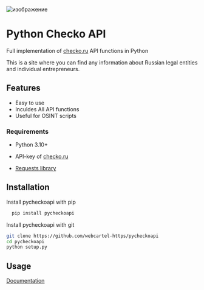 ![изображение](https://github.com/user-attachments/assets/0fa9b735-d9c1-4047-a2e1-43efb20965d4)



# Python Checko API

Full implementation of [checko.ru](https://checko.ru/) API functions in Python

This is a site where you can find any information about Russian legal entities and individual entrepreneurs.

## Features

- Easy to use
- Inculdes All API functions
- Useful for OSINT scripts

### Requirements

- Python 3.10+

- API-key of [checko.ru](https://checko.ru)

- [Requests library](https://docs.python-requests.org/en/latest/index.html)



## Installation

Install pycheckoapi with pip

```bash
  pip install pycheckoapi
```

Install pycheckoapi with git

```bash
git clone https://github.com/webcartel-https/pycheckoapi
cd pycheckoapi
python setup.py
```


## Usage

[Documentation](https://github.com/webcartel-https/pycheckoapi/wiki/%D0%94%D0%BE%D0%BA%D1%83%D0%BC%D0%B5%D0%BD%D1%82%D0%B0%D1%86%D0%B8%D1%8F)